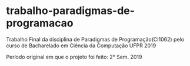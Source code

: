 # trabalho-paradigmas-de-programacao
Trabalho Final da disciplina de Paradigmas de Programação(CI1062) pelo curso de Bacharelado em Ciência da Computação UFPR 2019 

Período original em que o projeto foi feito: 2° Sem. 2019
